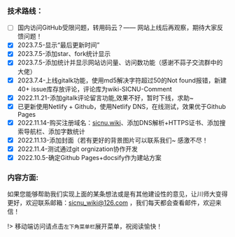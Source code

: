 <!-- 
复选框 MarkDown语法：
[x] A
[ ] B
- [x] 已选中
- [ ] 未选中
 -->
### 技术路线：
- [ ] 国内访问GitHub受限问题，转用码云？—— 网站上线后再观察，期待大家反馈问题！
- [x] 2023.7.5-显示“最后更新时间”
- [x] 2023.7.5-添加star、fork统计显示
- [x] 2023.7.5-添加统计并显示网站访问量、访问数功能（感谢不蒜子交流群中的大佬）
- [x] 2023.7.4-上线gitalk功能，使用md5解决字符超过50的Not found报错，新建 40+ issue库存放评论，评论库为wiki-SICNU-Comment
- [x] 2022.11.21-添加gitalk评论留言功能,效果不好，暂时下线，求助~
- [x] 已更新使用Netlify + Github，使用Netlify DNS，在线测试，效果优于Github Pages
- [x] 2022.11.14-购买注册域名：[sicnu.wiki](sicnu.wiki)、添加DNS解析+HTTPS证书、添加搜索导航栏、添加字数统计
- [x] 2022.11.13-添加封面（若有更好的背景图片可以联系我们~ 感激不尽！
- [x] 2022.11.4-测试通过git orgnization协作开发
- [x] 2022.10.5-确定Github Pages+docsify作为建站方案

### 内容方面:



如果您能够帮助我们实现上面的某条想法或是有其他建设性的意见，让川师大变得更好，欢迎联系邮箱：sicnu_wiki@126.com ，我们每天都会查看邮件，欢迎来信！


!> 移动端访问请点击`左下角菜单栏`展开菜单，祝阅读愉快！
<br>